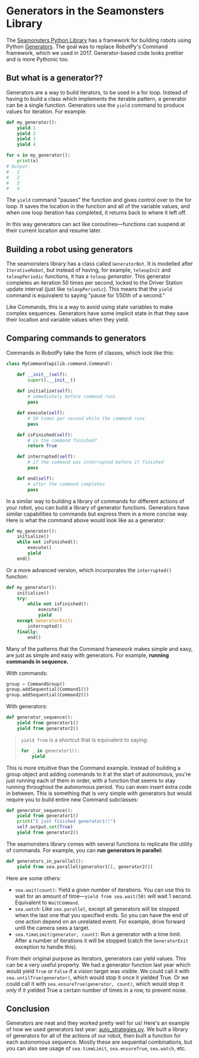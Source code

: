 # Generators in the Seamonsters Library

The [Seamonsters Python Library](https://github.com/seamonsters-2605/SeamonstersTemplate) has a framework for building robots using Python [Generators](https://wiki.python.org/moin/Generators). The goal was to replace RobotPy's Command framework, which we used in 2017. Generator-based code looks prettier and is more Pythonic too.

## But what is a generator??

Generators are a way to build iterators, to be used in a for loop. Instead of having to build a class which implements the iterable pattern, a generator can be a single function. Generators use the `yield` command to produce values for iteration. For example:

```python
def my_generator():
    yield 1
    yield 2
    yield 3
    yield 4

for x in my_generator():
    print(x)
# Output:
#   1
#   2
#   3
#   4
```

The `yield` command "pauses" the function and gives control over to the for loop. It saves the location in the function and all of the variable values, and when one loop iteration has completed, it returns back to where it left off.

In this way generators can act like coroutines&mdash;functions can suspend at their current location and resume later.

## Building a robot using generators

The seamonsters library has a class called `GeneratorBot`. It is modelled after `IterativeRobot`, but instead of having, for example, `teleopInit` and `teleopPeriodic` functions, it has a `teleop` *generator*. This generator completes an iteration 50 times per second, locked to the Driver Station update interval (just like `teleopPeriodic`). This means that the `yield` command is equivalent to saying "pause for 1/50th of a second."

Like Commands, this is a way to avoid using state variables to make complex sequences. Generators have some implicit state in that they save their location and variable values when they yield.

## Comparing commands to generators

Commands in RobotPy take the form of classes, which look like this:

```python
class MyCommand(wpilib.command.Command):

    def __init__(self):
        super().__init__()
    
    def initialize(self):
        # immediately before command runs
        pass

    def execute(self):
        # 50 times per second while the command runs
        pass

    def isFinished(self):
        # is the command finished?
        return True

    def interrupted(self):
        # if the command was interrupted before it finished
        pass

    def end(self):
        # after the command completes
        pass
```

In a similar way to building a library of commands for different actions of your robot, you can build a library of generator functions. Generators have similar capabilities to commands but express them in a more concise way. Here is what the command above would look like as a generator:

```python
def my_generator():
    initialize()
    while not isFinished():
        execute()
        yield
    end()
```

Or a more advanced version, which incorporates the `interrupted()` function:

```python
def my_generator():
    initialize()
    try:
        while not isFinished():
            execute()
            yield
    except GeneratorExit:
        interrupted()
    finally:
        end()
```

Many of the patterns that the Command framework makes simple and easy, are just as simple and easy with generators. For example, **running commands in sequence.**

With commands:

```python
group = CommandGroup()
group.addSequential(Command1())
group.addSequential(Command2())
```

With generators:

```python
def generator_sequence():
    yield from generator1()
    yield from generator2()
```

> `yield from` is a shortcut that is equivalent to saying:
> 
> ```python
> for _ in generator1():
>     yield
> ```

This is more intuitive than the Command example. Instead of building a group object and adding commands to it at the start of autonomous, you're just running each of them in order, with a function that seems to stay running throughout the autonomous period. You can even insert extra code in between. This is something that is very simple with generators but would require you to build entire new Command subclasses:

```python
def generator_sequence():
    yield from generator1()
    print("I just finished generator1!!")
    self.output.set(True)
    yield from generator2()
```

The seamonsters library comes with several functions to replicate the utility of commands. For example, you can **run generators in parallel:**

```python
def generators_in_parallel():
    yield from sea.parallel(generator1(), generator2())
```

Here are some others:

- `sea.wait(count)`: Yield a given number of iterations. You can use this to wait for an amount of time&mdash;`yield from sea.wait(50)` will wait 1 second. Equivalent to `WaitCommand`.
- `sea.watch`: Like `sea.parallel`, except all generators will be stopped when the last one that you specified ends. So you can have the end of one action depend on an unrelated event. For example, drive forward until the camera sees a target.
- `sea.timeLimit(generator, count)`: Run a generator with a time limit. After a number of iterations it will be stopped (catch the `GeneratorExit` exception to handle this).

From their original purpose as iterators, generators can yield values. This can be a very useful property. We had a generator function last year which would yield `True` or `False` if a vision target was visible. We could call it with `sea.untilTrue(generator)`, which would stop it once it yielded True. Or we could call it with `sea.ensureTrue(generator, count)`, which would stop it *only* if it yielded True a certain number of times in a row, to prevent noise.

## Conclusion

Generators are neat and they worked pretty well for us! Here's an example of how we used generators last year: [auto_strategies.py](https://github.com/Seamonsters-2605/CompetitionBot2018/blob/master/auto_strategies.py). We built a library of generators for all of the actions of our robot, then built a function for each autonomous sequence. Mostly these are sequential combinations, but you can also see usage of `sea.timeLimit`, `sea.ensureTrue`, `sea.watch`, etc.
